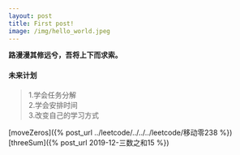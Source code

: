 ```yaml
---
layout: post
title: First post!
image: /img/hello_world.jpeg
---
```

**路漫漫其修远兮，吾将上下而求索。**  
#### 未来计划
>1.学会任务分解  
>2.学会安排时间  
>3.改变自己的学习方式  

[moveZeros]({% post_url ../leetcode/../../../leetcode/移动零238 %})
[threeSum]({% post_url 2019-12-三数之和15 %})